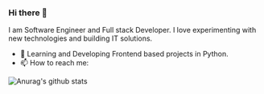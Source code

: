 ### Hi there 👋

I am Software Engineer and Full stack Developer. I love experimenting with new technologies and building IT solutions.

<!-- 💻 Working as a **CloudOps Engineer** in [Crest Data System](https://www.crestdatasys.com/a). -->
- 🌱 Learning and Developing Frontend based projects in Python.
- 📫 How to reach me: 

![Anurag's github stats](https://github-readme-stats.vercel.app/api?username=almarpa&show_icons=true&theme=synthwave)
